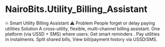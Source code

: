 # NairoBits.Utility_Billing_Assistant
🔥 Smart Utility Billing Assistant ⚠️ Problem  People forget or delay paying utilities Solution  A cross-utility, flexible, multi-channel billing assistant.  One platform (via USSD + SMS) where users:  Get smart reminders .  Pay utilities in instalments.  Split shared bills, View bill/payment history via USSD/SMS.  
